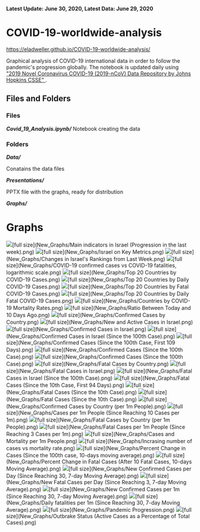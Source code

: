 **Latest Update: June 30, 2020, Latest Data: June 29, 2020**
# COVID-19-worldwide-analysis
https://eladweller.github.io/COVID-19-worldwide-analysis/

Graphical analysis of COVID-19 international data in order to follow the pandemic's progression globally. The notebook is updated daily using  <a href="https://github.com/CSSEGISandData/COVID-19">"2019 Novel Coronavirus COVID-19 (2019-nCoV) Data Repository by Johns Hopkins CSSE" </a>.
## Files and Folders
### Files
_**Covid_19_Analysis.ipynb/**_
Notebook creating the data

### Folders
_**Data/**_

Conatains the data files

_**Presentations/**_

PPTX file with the graphs, ready for distribution

_**Graphs/**_

# Graphs 
<img src="New_Graphs/Main indicators in Israel (Progression in the last week).png">[full size](New_Graphs/Main indicators in Israel (Progression in the last week).png)
<img src="New_Graphs/Israel on Key Metrics.png">[full size](New_Graphs/Israel on Key Metrics.png)
<img src="New_Graphs/Changes in Israel's Rankings from Last Week.png">[full size](New_Graphs/Changes in Israel's Rankings from Last Week.png)
<img src="New_Graphs/COVID-19 confirmed cases vs COVID-19 fatalities, logarithmic scale.png">[full size](New_Graphs/COVID-19 confirmed cases vs COVID-19 fatalities, logarithmic scale.png)
<img src="New_Graphs/Top 20 Countries by COVID-19 Cases.png">[full size](New_Graphs/Top 20 Countries by COVID-19 Cases.png)
<img src="New_Graphs/Top 20 Countries by Daily COVID-19 Cases.png">[full size](New_Graphs/Top 20 Countries by Daily COVID-19 Cases.png)
<img src="New_Graphs/Top 20 Countries by Fatal COVID-19 Cases.png">[full size](New_Graphs/Top 20 Countries by Fatal COVID-19 Cases.png)
<img src="New_Graphs/Top 20 Countries by Daily Fatal COVID-19 Cases.png">[full size](New_Graphs/Top 20 Countries by Daily Fatal COVID-19 Cases.png)
<img src="New_Graphs/Countries by COVID-19 Mortality Rates.png">[full size](New_Graphs/Countries by COVID-19 Mortality Rates.png)
<img src="New_Graphs/Ratio Between Today and 10 Days Ago.png">[full size](New_Graphs/Ratio Between Today and 10 Days Ago.png)
<img src="New_Graphs/Confirmed Cases by Country.png">[full size](New_Graphs/Confirmed Cases by Country.png)
<img src="New_Graphs/New and Active Cases in Israel.png">[full size](New_Graphs/New and Active Cases in Israel.png)
<img src="New_Graphs/Confirmed Cases in Israel.png">[full size](New_Graphs/Confirmed Cases in Israel.png)
<img src="New_Graphs/Confirmed Cases in Israel (Since the 100th Case).png">[full size](New_Graphs/Confirmed Cases in Israel (Since the 100th Case).png)
<img src="New_Graphs/Confirmed Cases (Since the 100th Case, First 109 Days).png">[full size](New_Graphs/Confirmed Cases (Since the 100th Case, First 109 Days).png)
<img src="New_Graphs/Confirmed Cases (Since the 100th Case).png">[full size](New_Graphs/Confirmed Cases (Since the 100th Case).png)
<img src="New_Graphs/Confirmed Cases (Since the 100th Case).png">[full size](New_Graphs/Confirmed Cases (Since the 100th Case).png)
<img src="New_Graphs/Fatal Cases by Country.png">[full size](New_Graphs/Fatal Cases by Country.png)
<img src="New_Graphs/Fatal Cases in Israel.png">[full size](New_Graphs/Fatal Cases in Israel.png)
<img src="New_Graphs/Fatal Cases in Israel (Since the 100th Case).png">[full size](New_Graphs/Fatal Cases in Israel (Since the 100th Case).png)
<img src="New_Graphs/Fatal Cases (Since the 10th Case, First 94 Days).png">[full size](New_Graphs/Fatal Cases (Since the 10th Case, First 94 Days).png)
<img src="New_Graphs/Fatal Cases (Since the 10th Case).png">[full size](New_Graphs/Fatal Cases (Since the 10th Case).png)
<img src="New_Graphs/Fatal Cases (Since the 10th Case).png">[full size](New_Graphs/Fatal Cases (Since the 10th Case).png)
<img src="New_Graphs/Confirmed Cases by Country (per 1m People).png">[full size](New_Graphs/Confirmed Cases by Country (per 1m People).png)
<img src="New_Graphs/Cases per 1m People (Since Reaching 10 Cases per 1m).png">[full size](New_Graphs/Cases per 1m People (Since Reaching 10 Cases per 1m).png)
<img src="New_Graphs/Fatal Cases by Country (per 1m People).png">[full size](New_Graphs/Fatal Cases by Country (per 1m People).png)
<img src="New_Graphs/Fatal Cases per 1m People (Since Reaching 3 Cases per 1m).png">[full size](New_Graphs/Fatal Cases per 1m People (Since Reaching 3 Cases per 1m).png)
<img src="New_Graphs/Cases and Mortality per 1m People.png">[full size](New_Graphs/Cases and Mortality per 1m People.png)
<img src="New_Graphs/Incrasing number of cases vs mortality rate.png">[full size](New_Graphs/Incrasing number of cases vs mortality rate.png)
<img src="New_Graphs/Percent Change in Cases (Since the 100th case, 10-days moving average).png">[full size](New_Graphs/Percent Change in Cases (Since the 100th case, 10-days moving average).png)
<img src="New_Graphs/Percent Change in Fatal Cases (After 10 Fatal Cases, 10-days Moving Average).png">[full size](New_Graphs/Percent Change in Fatal Cases (After 10 Fatal Cases, 10-days Moving Average).png)
<img src="New_Graphs/New Confirmed Cases per Day (Since Reaching 30, 7-day Moving Average).png">[full size](New_Graphs/New Confirmed Cases per Day (Since Reaching 30, 7-day Moving Average).png)
<img src="New_Graphs/New Fatal Cases per Day (Since Reaching 3, 7-day Moving Average).png">[full size](New_Graphs/New Fatal Cases per Day (Since Reaching 3, 7-day Moving Average).png)
<img src="New_Graphs/New Confirmed Cases per 1m (Since Reaching 30, 7-day Moving Average).png">[full size](New_Graphs/New Confirmed Cases per 1m (Since Reaching 30, 7-day Moving Average).png)
<img src="New_Graphs/Daily fatalities per 1m (Since Reaching 30, 7-day Moving Average).png">[full size](New_Graphs/Daily fatalities per 1m (Since Reaching 30, 7-day Moving Average).png)
<img src="New_Graphs/Pandemic Progression.png">[full size](New_Graphs/Pandemic Progression.png)
<img src="New_Graphs/Outbrake Status (Active Cases as a Percentage of Total Cases).png">[full size](New_Graphs/Outbrake Status (Active Cases as a Percentage of Total Cases).png)
